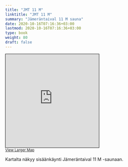```yaml
---
title: "JMT 11 M"
linktitle: "JMT 11 M"
summary: "Jämeräntaival 11 M sauna"
date: 2020-10-16T07:16:36+03:00
lastmod: 2020-10-16T07:16:36+03:00
type: book
weight: 80
draft: false
---
```


<iframe width="300" height="300" frameborder="0" scrolling="no" marginheight="0" marginwidth="0" src="https://www.openstreetmap.org/export/embed.html?bbox=24.837486147880554%2C60.19003739707201%2C24.84196543693543%2C60.19124676200003&amp;layer=mapnik&amp;marker=60.1906420851054%2C24.83972579240799" style="border: 1px solid black"></iframe><br/><small><a href="https://www.openstreetmap.org/?mlat=60.19064&amp;mlon=24.83973#map=19/60.19064/24.83973&amp;layers=N">View Larger Map</a></small>

Kartalta näkyy sisäänkäynti Jämeräntaival 11 M -saunaan.
